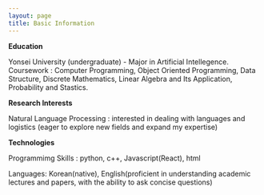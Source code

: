 ```yaml
---
layout: page
title: Basic Information
---
```








**Education** 


Yonsei University (undergraduate) - Major in Artificial Intellegence.
Coursework : Computer Programming, Object Oriented Programming, Data Structure, Discrete Mathematics, 
Linear Algebra and Its Application, Probability and Stastics.





**Research Interests**


Natural Language Processing : interested in dealing with languages and logistics
(eager to explore new fields and expand my expertise)




**Technologies**


Programmimg Skills : python, c++, Javascript(React), html

Languages: Korean(native), English(proficient in understanding academic lectures and papers, with the ability to ask concise questions)
